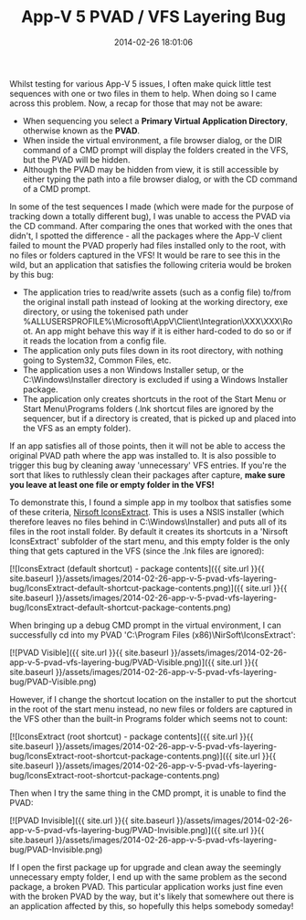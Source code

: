 ﻿---
title: App-V 5 PVAD / VFS Layering Bug
slug: app-v-5-pvad-vfs-layering-bug
excerpt: If your VFS is empty, then you won't be able to see the PVAD folder within the bubble...
date: '2014-02-26 18:01:06'
redirect_from: /2014/02/app-v-5-pvad-vfs-layering-bug/
layout: single
classes: wide
categories:
  - App-V
tags:
  - App-V
---

Whilst testing for various App-V 5 issues, I often make quick little test sequences with one or two files in them to help. When doing so I came across this problem. Now, a recap for those that may not be aware:

* When sequencing you select a **Primary Virtual Application Directory**, otherwise known as the **PVAD**.
* When inside the virtual environment, a file browser dialog, or the DIR command of a CMD prompt will display the folders created in the VFS, but the PVAD will be hidden.
* Although the PVAD may be hidden from view, it is still accessible by either typing the path into a file browser dialog, or with the CD command of a CMD prompt.

In some of the test sequences I made (which were made for the purpose of tracking down a totally different bug), I was unable to access the PVAD via the CD command. After comparing the ones that worked with the ones that didn't, I spotted the difference - all the packages where the App-V client failed to mount the PVAD properly had files installed only to the root, with no files or folders captured in the VFS! It would be rare to see this in the wild, but an application that satisfies the following criteria would be broken by this bug:

* The application tries to read/write assets (such as a config file) to/from the original install path instead of looking at the working directory, exe directory, or using the tokenised path under %ALLUSERSPROFILE%\Microsoft\AppV\Client\Integration\XXX\XXX\Root. An app might behave this way if it is either hard-coded to do so or if it reads the location from a config file.
* The application only puts files down in its root directory, with nothing going to System32, Common Files, etc.
* The application uses a non Windows Installer setup, or the C:\Windows\Installer directory is excluded if using a Windows Installer package.
* The application only creates shortcuts in the root of the Start Menu or Start Menu\Programs folders (.lnk shortcut files are ignored by the sequencer, but if a directory is created, that is picked up and placed into the VFS as an empty folder).

If an app satisfies all of those points, then it will not be able to access the original PVAD path where the app was installed to. It is also possible to trigger this bug by cleaning away 'unnecessary' VFS entries. If you're the sort that likes to ruthlessly clean their packages after capture, **make sure you leave at least one file or empty folder in the VFS!**

To demonstrate this, I found a simple app in my toolbox that satisfies some of these criteria, [Nirsoft IconsExtract](http://www.nirsoft.net/utils/iconsext.html). This is uses a NSIS installer (which therefore leaves no files behind in C:\Windows\Installer) and puts all of its files in the root install folder. By default it creates its shortcuts in a 'Nirsoft IconsExtract' subfolder of the start menu, and this empty folder is the only thing that gets captured in the VFS (since the .lnk files are ignored):

[![IconsExtract (default shortcut) - package contents]({{ site.url }}{{ site.baseurl }}/assets/images/2014-02-26-app-v-5-pvad-vfs-layering-bug/IconsExtract-default-shortcut-package-contents.png)]({{ site.url }}{{ site.baseurl }}/assets/images/2014-02-26-app-v-5-pvad-vfs-layering-bug/IconsExtract-default-shortcut-package-contents.png)

When bringing up a debug CMD prompt in the virtual environment, I can successfully cd into my PVAD 'C:\Program Files (x86)\NirSoft\IconsExtract':

[![PVAD Visible]({{ site.url }}{{ site.baseurl }}/assets/images/2014-02-26-app-v-5-pvad-vfs-layering-bug/PVAD-Visible.png)]({{ site.url }}{{ site.baseurl }}/assets/images/2014-02-26-app-v-5-pvad-vfs-layering-bug/PVAD-Visible.png)

However, if I change the shortcut location on the installer to put the shortcut in the root of the start menu instead, no new files or folders are captured in the VFS other than the built-in Programs folder which seems not to count:

[![IconsExtract (root shortcut) - package contents]({{ site.url }}{{ site.baseurl }}/assets/images/2014-02-26-app-v-5-pvad-vfs-layering-bug/IconsExtract-root-shortcut-package-contents.png)]({{ site.url }}{{ site.baseurl }}/assets/images/2014-02-26-app-v-5-pvad-vfs-layering-bug/IconsExtract-root-shortcut-package-contents.png)

Then when I try the same thing in the CMD prompt, it is unable to find the PVAD:

[![PVAD Invisible]({{ site.url }}{{ site.baseurl }}/assets/images/2014-02-26-app-v-5-pvad-vfs-layering-bug/PVAD-Invisible.png)]({{ site.url }}{{ site.baseurl }}/assets/images/2014-02-26-app-v-5-pvad-vfs-layering-bug/PVAD-Invisible.png)

If I open the first package up for upgrade and clean away the seemingly unnecessary empty folder, I end up with the same problem as the second package, a broken PVAD. This particular application works just fine even with the broken PVAD by the way, but it's likely that somewhere out there is an application affected by this, so hopefully this helps somebody someday!